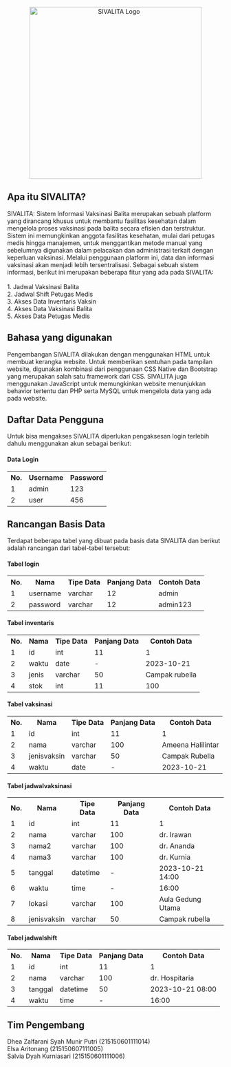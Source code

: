 <p align="center"><a href="https://medease10.000webhostapp.com/" target="_blank"><img src="https://github.com/DheaZalfarani/sivalita/assets/103364743/1b639229-0786-499f-9a0c-54f9af7b9f79" width="400" alt="SIVALITA Logo"></a></p>

<h2>Apa itu SIVALITA?</h2>
SIVALITA: Sistem Informasi Vaksinasi Balita merupakan sebuah platform yang dirancang khusus untuk membantu fasilitas kesehatan dalam mengelola proses vaksinasi pada balita secara efisien dan terstruktur. Sistem ini memungkinkan anggota fasilitas kesehatan, mulai dari petugas medis hingga manajemen, untuk menggantikan metode manual yang sebelumnya digunakan dalam pelacakan dan administrasi terkait dengan keperluan vaksinasi. Melalui penggunaan platform ini, data dan informasi vaksinasi akan menjadi lebih tersentralisasi.
Sebagai sebuah sistem informasi, berikut ini merupakan beberapa fitur yang ada pada SIVALITA:<br><br>
1. Jadwal Vaksinasi Balita<br>
2. Jadwal Shift Petugas Medis<br>
3. Akses Data Inventaris Vaksin<br>
4. Akses Data Vaksinasi Balita<br>
5. Akses Data Petugas Medis

<h2>Bahasa yang digunakan</h2>
Pengembangan SIVALITA dilakukan dengan menggunakan HTML untuk membuat kerangka website. Untuk memberikan sentuhan pada tampilan website, digunakan kombinasi dari penggunaan CSS Native dan Bootstrap yang merupakan salah satu framework dari CSS. SIVALITA juga menggunakan JavaScript untuk memungkinkan website menunjukkan behavior tertentu dan PHP serta MySQL untuk mengelola data yang ada pada website.

<h2>Daftar Data Pengguna</h2>
Untuk bisa mengakses SIVALITA diperlukan pengaksesan login terlebih dahulu menggunakan akun sebagai berikut:
<h4>Data Login</h4>
<table>
	<th>No.</th>
	<th>Username</th>
	<th>Password</th>
	<tr align=>
			<td>1</td>
			<td>admin</td>
			<td>123</td>
	</tr>
	<tr>
			<td>2</td>
			<td>user</td>
			<td>456</td>
	</tr>
</table>

<h2>Rancangan Basis Data</h2>
Terdapat beberapa tabel yang dibuat pada basis data SIVALITA dan berikut adalah rancangan dari tabel-tabel tersebut:
<h4>Tabel login</h4>
<table>
	<th>No.</th>
	<th>Nama</th>
	<th>Tipe Data</th>
	<th>Panjang Data</th>
	<th>Contoh Data</th>
	<tr align=>
			<td>1</td>
			<td>username</td>
			<td>varchar</td>
			<td>12</td>
			<td>admin</td>
	</tr>
	<tr>
			<td>2</td>
			<td>password</td>
			<td>varchar</td>
			<td>12</td>
			<td>admin123</td>
	</tr>
</table>
<h4>Tabel inventaris</h4>
<table>
	<th>No.</th>
	<th>Nama</th>
	<th>Tipe Data</th>
	<th>Panjang Data</th>
	<th>Contoh Data</th>
	<tr>
			<td>1</td>
			<td>id</td>
			<td>int</td>
			<td>11</td>
			<td>1</td>
	</tr>
	<tr>
			<td>2</td>
			<td>waktu</td>
			<td>date</td>
			<td>-</td>
			<td>2023-10-21</td>
	</tr>
	<tr>
			<td>3</td>
			<td>jenis</td>
			<td>varchar</td>
			<td>50</td>
			<td>Campak rubella</td>
	</tr>
	<tr>
			<td>4</td>
			<td>stok</td>
			<td>int</td>
			<td>11</td>
			<td>100</td>
	</tr>
</table>
<h4>Tabel vaksinasi</h4>
<table>
	<th>No.</th>
	<th>Nama</th>
	<th>Tipe Data</th>
	<th>Panjang Data</th>
	<th>Contoh Data</th>
	<tr>
			<td>1</td>
			<td>id</td>
			<td>int</td>
			<td>11</td>
			<td>1</td>
	</tr>
	<tr>
			<td>2</td>
			<td>nama</td>
			<td>varchar</td>
			<td>100</td>
			<td>Ameena Halilintar</td>
	</tr>
	<tr>
			<td>3</td>
			<td>jenisvaksin</td>
			<td>varchar</td>
			<td>50</td>
			<td>Campak Rubella</td>
	</tr>
	<tr>
			<td>4</td>
			<td>waktu</td>
			<td>date</td>
			<td>-</td>
			<td>2023-10-21</td>
	</tr>
</table>
<h4>Tabel jadwalvaksinasi</h4>
<table>
	<th>No.</th>
	<th>Nama</th>
	<th>Tipe Data</th>
	<th>Panjang Data</th>
	<th>Contoh Data</th>
	<tr>
			<td>1</td>
			<td>id</td>
			<td>int</td>
			<td>11</td>
			<td>1</td>
	</tr>
	<tr>
			<td>2</td>
			<td>nama</td>
			<td>varchar</td>
			<td>100</td>
			<td>dr. Irawan</td>
	</tr>
	<tr>
			<td>3</td>
			<td>nama2</td>
			<td>varchar</td>
			<td>100</td>
			<td>dr. Ananda</td>
	</tr>
	<tr>
			<td>4</td>
			<td>nama3</td>
			<td>varchar</td>
			<td>100</td>
			<td>dr. Kurnia</td>
	</tr>
	<tr>
			<td>5</td>
			<td>tanggal</td>
			<td>datetime</td>
			<td>-</td>
			<td>2023-10-21 14:00</td>
	</tr>
	<tr>
			<td>6</td>
			<td>waktu</td>
			<td>time</td>
			<td>-</td>
			<td>16:00</td>
	</tr>
	<tr>
			<td>7</td>
			<td>lokasi</td>
			<td>varchar</td>
			<td>100</td>
			<td>Aula Gedung Utama</td>
	</tr>
	<tr>
			<td>8</td>
			<td>jenisvaksin</td>
			<td>varchar</td>
			<td>50</td>
			<td>Campak rubella</td>
	</tr>
</table>
<h4>Tabel jadwalshift</h4>
<table>
	<th>No.</th>
	<th>Nama</th>
	<th>Tipe Data</th>
	<th>Panjang Data</th>
	<th>Contoh Data</th>
	<tr>
			<td>1</td>
			<td>id</td>
			<td>int</td>
			<td>11</td>
			<td>1</td>
	</tr>
	<tr>
			<td>2</td>
			<td>nama</td>
			<td>varchar</td>
			<td>100</td>
			<td>dr. Hospitaria</td>
	</tr>
	<tr>
			<td>3</td>
			<td>tanggal</td>
			<td>datetime</td>
			<td>50</td>
			<td>2023-10-21 08:00</td>
	</tr>
	<tr>
			<td>4</td>
			<td>waktu</td>
			<td>time</td>
			<td>-</td>
			<td>16:00</td>
	</tr>
</table>

<h2>Tim Pengembang</h2>
Dhea Zalfarani Syah Munir Putri (215150601111014)<BR>
Elsa Aritonang (215150607111005)<BR>
Salvia Dyah Kurniasari (215150601111006)
